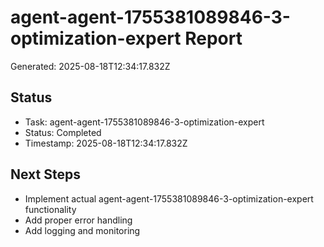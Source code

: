 # agent-agent-1755381089846-3-optimization-expert Report

Generated: 2025-08-18T12:34:17.832Z

## Status
- Task: agent-agent-1755381089846-3-optimization-expert
- Status: Completed
- Timestamp: 2025-08-18T12:34:17.832Z

## Next Steps
- Implement actual agent-agent-1755381089846-3-optimization-expert functionality
- Add proper error handling
- Add logging and monitoring
